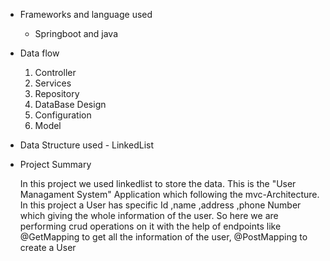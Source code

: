 * Frameworks and language used
  
    * Springboot and java
* Data flow
  1. Controller
  2. Services
  3. Repository
  4. DataBase Design
  5. Configuration
  6. Model
* Data Structure used - LinkedList
* Project Summary

  In this project we used linkedlist to store the data. This is the "User Managament System" Application which following the mvc-Architecture. In this project a User has specific Id ,name ,address ,phone Number which giving the whole information of the user. So here we are performing crud operations on it with the help of endpoints like @GetMapping to get all the information of the user, @PostMapping to create a User 
